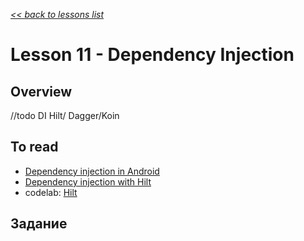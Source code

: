 [*<< back to lessons list*](../readme.md)

# Lesson 11 - Dependency Injection 
## Overview
//todo DI 
Hilt/ Dagger/Koin
## To read
- [Dependency injection in Android](https://developer.android.com/training/dependency-injection)
- [Dependency injection with Hilt](https://developer.android.com/training/dependency-injection/hilt-android)
- codelab: [Hilt](https://codelabs.developers.google.com/codelabs/android-hilt/index.html)

## Задание
